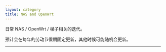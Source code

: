 ```yaml
---
layout: category
title: NAS and OpenWrt
---
```


日常 NAS / OpenWrt / 梯子相关的迭代。

预计会在每年的劳动节假期固定更新，其他时候可能随机会更新。

---
